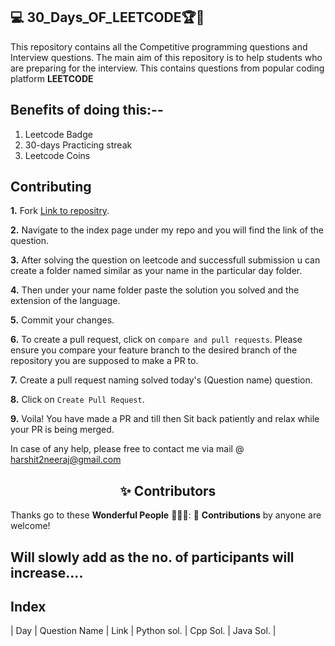 ## 💻 30_Days_OF_LEETCODE🏆🏅

This repository contains all the Competitive programming questions and Interview questions. The main aim of this repository is to help students who are preparing for the interview. This contains questions from popular coding platform <B>LEETCODE </B>

 
## Benefits of doing this:--

1. Leetcode Badge
2. 30-days Practicing streak
3. Leetcode Coins

## Contributing

**1.**  Fork [Link to repositry](https://github.com/Harshit1123/30_Days_OF_LEETCODE).

**2.** Navigate to the index page under my repo and you will find the link of the question.

**3.** After solving the question on leetcode and successfull submission u can create a folder named similar as your name in the particular day folder.

**4.** Then under your name folder paste the solution you solved and the extension of the language.

**5.** Commit your changes.

**6.** To create a pull request, click on `compare and pull requests`. Please ensure you compare your feature branch to the desired branch of the repository you are supposed to make a PR to.

**7.** Create a pull request naming solved today's (Question name) question.

**8.** Click on `Create Pull Request`.

**9.** Voila! You have made a PR and till then Sit back patiently and relax while your PR is being merged. 

 In case of any help, please free to contact me via mail @ harshit2neeraj@gmail.com
 
<h2 align=center> ✨ Contributors </h2>


Thanks go to these **Wonderful People** 👨🏻‍💻:      🚀 **Contributions** by anyone are welcome! 



  ## Will slowly add as the no. of participants will increase.... 
	
## Index

| Day | Question Name | Link | Python sol. | Cpp Sol. | Java Sol. |



